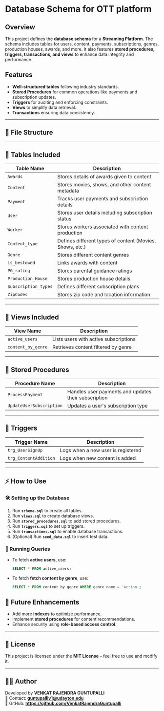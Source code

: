 # Database Schema for OTT platform

## Overview
This project defines the **database schema** for a **Streaming Platform**. The schema includes tables for users, content, payments, subscriptions, genres, production houses, awards, and more. It also features **stored procedures, triggers, transactions, and views** to enhance data integrity and performance.

## Features
- **Well-structured tables** following industry standards.
- **Stored Procedures** for common operations like payments and subscription updates.
- **Triggers** for auditing and enforcing constraints.
- **Views** to simplify data retrieval.
- **Transactions** ensuring data consistency.

---

## 📂 File Structure

---

## 📌 Tables Included
| Table Name            | Description |
|-----------------------|------------|
| `Awards`             | Stores details of awards given to content |
| `Content`            | Stores movies, shows, and other content metadata |
| `Payment`            | Tracks user payments and subscription details |
| `User`               | Stores user details including subscription status |
| `Worker`             | Stores workers associated with content production |
| `Content_type`       | Defines different types of content (Movies, Shows, etc.) |
| `Genre`              | Stores different content genres |
| `is_bestowed`        | Links awards with content |
| `PG_rating`          | Stores parental guidance ratings |
| `Production_House`   | Stores production house details |
| `Subscription_types` | Defines different subscription plans |
| `ZipCodes`           | Stores zip code and location information |

---

## 📌 Views Included
| View Name            | Description |
|----------------------|------------|
| `active_users`      | Lists users with active subscriptions |
| `content_by_genre`  | Retrieves content filtered by genre |

---

## 📌 Stored Procedures
| Procedure Name            | Description |
|---------------------------|------------|
| `ProcessPayment`         | Handles user payments and updates their subscription |
| `UpdateUserSubscription` | Updates a user's subscription type |

---

## 📌 Triggers
| Trigger Name            | Description |
|-------------------------|------------|
| `trg_UserSignUp`       | Logs when a new user is registered |
| `trg_ContentAddition`  | Logs when new content is added |

---

## ⚡ How to Use

### 🛠 Setting up the Database
1. Run **`schema.sql`** to create all tables.
2. Run **`views.sql`** to create database views.
3. Run **`stored_procedures.sql`** to add stored procedures.
4. Run **`triggers.sql`** to set up triggers.
5. Run **`transactions.sql`** to enable database transactions.
6. (Optional) Run **`seed_data.sql`** to insert test data.

### 📜 Running Queries
- To fetch **active users**, use:
  ```sql
  SELECT * FROM active_users;

- To fetch **fetch content by genre**, use:
  ```sql
  SELECT * FROM content_by_genre WHERE genre_name = 'Action';


## 🎯 Future Enhancements
- Add more **indexes** to optimize performance.
- Implement **stored procedures** for content recommendations.
- Enhance security using **role-based access control**.

---

## 📝 License
This project is licensed under the **MIT License** – feel free to use and modify it.

---

## 👨‍💻 Author
Developed by **VENKAT RAJENDRA GUNTUPALLI**  
📧 Contact: **guntupalliv1@udayton.edu**  
🔗 GitHub: **https://github.com/VenkatRajendraGuntupalli**
